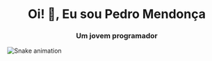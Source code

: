 <h1 align="center">Oi! 👋, Eu sou Pedro Mendonça</h1>
<h3 align="center">Um jovem programador</h3>


![Snake animation](https://github.com/opedromendoncas/opedromendoncas/blob/output/github-contribution-grid-snake.svg)

